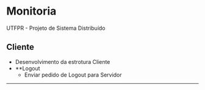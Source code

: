# Monitoria
UTFPR - Projeto de Sistema Distribuído

## Cliente
* Desenvolvimento da estrotura Cliente
* **Logout
   * Enviar pedido de Logout para Servidor

------------------------------------------
